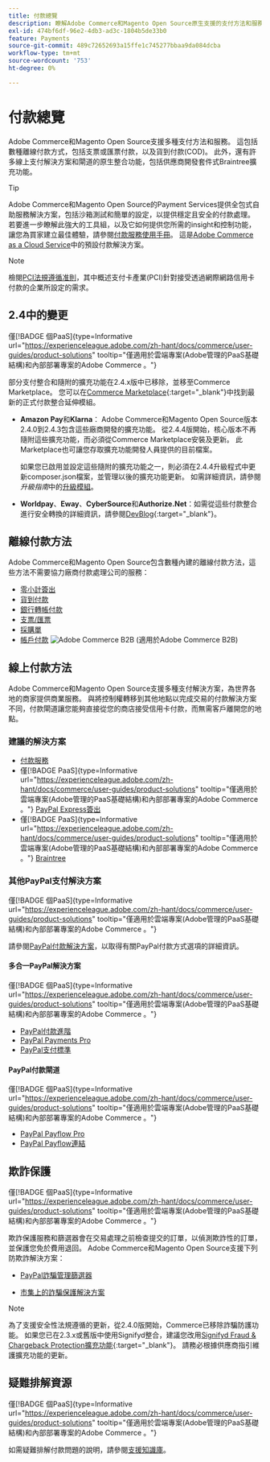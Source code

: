 ```yaml
---
title: 付款總覽
description: 瞭解Adobe Commerce和Magento Open Source原生支援的支付方法和服務。
exl-id: 474bf6df-96e2-4db3-ad3c-1804b5de33b0
feature: Payments
source-git-commit: 489c72652693a15ffe1c745277bbaa9da084dcba
workflow-type: tm+mt
source-wordcount: '753'
ht-degree: 0%

---
```


# 付款總覽

Adobe Commerce和Magento Open Source支援多種支付方法和服務。 這包括數種離線付款方式，包括支票或匯票付款，以及貨到付款(COD)。 此外，還有許多線上支付解決方案和閘道的原生整合功能，包括供應商開發套件式Braintree擴充功能。

>[!TIP]
>
>Adobe Commerce和Magento Open Source的Payment Services提供全包式自助服務解決方案，包括沙箱測試和簡單的設定，以提供穩定且安全的付款處理。 若要進一步瞭解此強大的工具組，以及它如何提供您所需的insight和控制功能，讓您為買家建立最佳體驗，請參閱[付款服務使用手冊](https://experienceleague.adobe.com/docs/commerce/payment-services/guide-overview.html?lang=zh-Hant)。 這是[Adobe Commerce as a Cloud Service](https://experienceleague.adobe.com/zh-hant/docs/commerce/cloud-service/overview)中的預設付款解決方案。

>[!NOTE]
>
>檢閱[PCI法規遵循准則](../getting-started/compliance-pci.md)，其中概述支付卡產業(PCI)針對接受透過網際網路信用卡付款的企業所設定的需求。

## 2.4中的變更

僅[!BADGE 個PaaS]{type=Informative url="https://experienceleague.adobe.com/zh-hant/docs/commerce/user-guides/product-solutions" tooltip="僅適用於雲端專案(Adobe管理的PaaS基礎結構)和內部部署專案的Adobe Commerce 。"}

部分支付整合和隨附的擴充功能在2.4.x版中已移除，並移至Commerce Marketplace。 您可以在[Commerce Marketplace](https://marketplace.magento.com/extensions/payments-security.html){:target="_blank"}中找到最新的正式付款整合延伸模組。

- **Amazon Pay**&#x200B;和&#x200B;**Klarna**： Adobe Commerce和Magento Open Source版本2.4.0到2.4.3包含這些廠商開發的擴充功能。 從2.4.4版開始，核心版本不再隨附這些擴充功能，而必須從Commerce Marketplace安裝及更新。 此Marketplace也可讓您存取擴充功能開發人員提供的目前檔案。

  如果您已啟用並設定這些隨附的擴充功能之一，則必須在2.4.4升級程式中更新composer.json檔案，並管理以後的擴充功能更新。 如需詳細資訊，請參閱&#x200B;_升級指南_&#x200B;中的[升級模組](https://experienceleague.adobe.com/docs/commerce-operations/upgrade-guide/modules/upgrade.html?lang=zh-Hant)。

- **Worldpay**、**Eway**、**CyberSource**&#x200B;和&#x200B;**Authorize.Net**：如需從這些付款整合進行安全轉換的詳細資訊，請參閱[DevBlog](https://community.magento.com/t5/Magento-DevBlog/Deprecation-of-Magento-core-payment-integrations/ba-p/426445){:target="_blank"}。

## 離線付款方法

Adobe Commerce和Magento Open Source包含數種內建的離線付款方法，這些方法不需要協力廠商付款處理公司的服務：

- [零小計簽出](zero-subtotal-checkout.md)
- [貨到付款](cash-on-delivery.md)
- [銀行轉帳付款](bank-transfer.md)
- [支票/匯票](check-money-order.md)
- [採購單](purchase-order.md)
- [帳戶付款](../b2b/enable-basic-features.md#configure-payment-on-account) ![Adobe Commerce B2B](../assets/b2b.svg) (適用於Adobe Commerce B2B)

## 線上付款方法

Adobe Commerce和Magento Open Source支援多種支付解決方案，為世界各地的商家提供商業服務。 與將控制權轉移到其他地點以完成交易的付款解決方案不同，付款閘道讓您能夠直接從您的商店接受信用卡付款，而無需客戶離開您的地點。

### 建議的解決方案

- [付款服務](https://experienceleague.adobe.com/docs/commerce/payment-services/guide-overview.html?lang=zh-Hant)
- 僅[!BADGE PaaS]{type=Informative url="https://experienceleague.adobe.com/zh-hant/docs/commerce/user-guides/product-solutions" tooltip="僅適用於雲端專案(Adobe管理的PaaS基礎結構)和內部部署專案的Adobe Commerce 。"} [PayPal Express簽出](paypal-express-checkout.md)
- 僅[!BADGE PaaS]{type=Informative url="https://experienceleague.adobe.com/zh-hant/docs/commerce/user-guides/product-solutions" tooltip="僅適用於雲端專案(Adobe管理的PaaS基礎結構)和內部部署專案的Adobe Commerce 。"} [Braintree](braintree.md)

### 其他PayPal支付解決方案

僅[!BADGE 個PaaS]{type=Informative url="https://experienceleague.adobe.com/zh-hant/docs/commerce/user-guides/product-solutions" tooltip="僅適用於雲端專案(Adobe管理的PaaS基礎結構)和內部部署專案的Adobe Commerce 。"}

請參閱[PayPal付款解決方案](paypal.md)，以取得有關PayPal付款方式選項的詳細資訊。

#### 多合一PayPal解決方案

僅[!BADGE 個PaaS]{type=Informative url="https://experienceleague.adobe.com/zh-hant/docs/commerce/user-guides/product-solutions" tooltip="僅適用於雲端專案(Adobe管理的PaaS基礎結構)和內部部署專案的Adobe Commerce 。"}

- [PayPal付款進階](paypal-payments-advanced.md)
- [PayPal Payments Pro](paypal-payments-pro.md)
- [PayPal支付標準](paypal-payments-standard.md)

#### PayPal付款閘道

僅[!BADGE 個PaaS]{type=Informative url="https://experienceleague.adobe.com/zh-hant/docs/commerce/user-guides/product-solutions" tooltip="僅適用於雲端專案(Adobe管理的PaaS基礎結構)和內部部署專案的Adobe Commerce 。"}

- [PayPal Payflow Pro](paypal-payflow-pro.md)
- [PayPal Payflow連結](paypal-payflow-link.md)

## 欺詐保護

僅[!BADGE 個PaaS]{type=Informative url="https://experienceleague.adobe.com/zh-hant/docs/commerce/user-guides/product-solutions" tooltip="僅適用於雲端專案(Adobe管理的PaaS基礎結構)和內部部署專案的Adobe Commerce 。"}

欺詐保護服務和篩選器會在交易處理之前檢查提交的訂單，以偵測欺詐性的訂單，並保護您免於費用退回。 Adobe Commerce和Magento Open Source支援下列防欺詐解決方案：

- [PayPal詐騙管理篩選器](paypal.md#paypal-fraud-management-filters)

- [市集上的詐騙保護解決方案][1]

>[!NOTE]
>
>為了支援安全性法規遵循的更新，從2.4.0版開始，Commerce已移除詐騙防護功能。 如果您已在2.3.x或舊版中使用Signifyd整合，建議您改用[Signifyd Fraud &amp; Chargeback Protection擴充功能](https://marketplace.magento.com/signifyd-module-connect.html){:target="_blank"}。 請務必根據供應商指引維護擴充功能的更新。

## 疑難排解資源

僅[!BADGE 個PaaS]{type=Informative url="https://experienceleague.adobe.com/zh-hant/docs/commerce/user-guides/product-solutions" tooltip="僅適用於雲端專案(Adobe管理的PaaS基礎結構)和內部部署專案的Adobe Commerce 。"}

如需疑難排解付款問題的說明，請參閱[支援知識庫](https://experienceleague.adobe.com/docs/commerce-knowledge-base/kb/overview.html?lang=zh-Hant)。

[1]: https://marketplace.magento.com/catalogsearch/result?q=fraud%20protection

